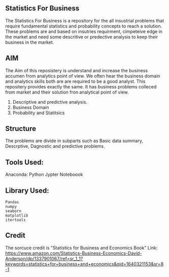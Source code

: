 ## Statistics For Business 
The Statistics For Business is a repository for the all insustrial problems that require fundamental statistics and probability concepts to reach a solution. These problems are and based on insutries requirment, cimpeteive edge in the market and need some descritive or predective analysis to keep their business in the market.

## AIM

The Aim of this reposistery is understand and increase the business accumen from analytics point of view. We often hear the business domain and analytics skills both are are required to be a good analyst. This repositery provides exactly the same. It has business problems colleced from market and their solution fron analytical point of view.

1. Descriptive and predictive analysis.
2. Business Domain
3. Probability and Statitsics

## Structure

The problems are divide in subparts such as Basic data summary, Descrptive, Dagnostic and predictive problems.

## Tools Used:
Anaconda: Python Jypter Noteboook

## Library Used:
```
Pandas
numpy
seaborn
matplotlib
itertools
```

## Credit
The sorcuce credit is "Statistics for Business and Economics Book"
Link: https://www.amazon.com/Statistics-Business-Economics-David-Anderson/dp/1337901067/ref=sr_1_1?keywords=statistics+for+business+and+economics&qid=1640321153&sr=8-1

